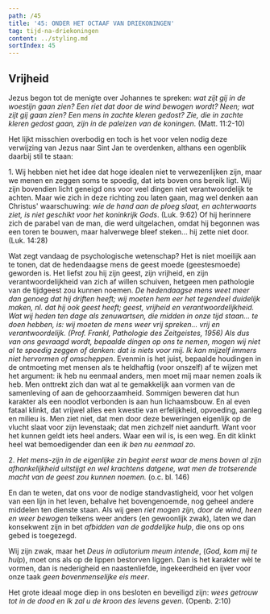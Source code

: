 ```yaml
---
path: /45
title: '45: ONDER HET OCTAAF VAN DRIEKONINGEN'
tag: tijd-na-driekoningen
content: ../styling.md
sortIndex: 45
---
```


## Vrijheid

Jezus begon tot de menigte over Johannes te spreken: _wat zijt gij in de woestijn gaan zien? Een riet dat door de wind bewogen wordt? Neen; wat zijt gij gaan zien? Een mens in zachte kleren gedost? Zie, die in zachte kleren gedost gaan, zijn in de paleizen van de koningen._ (Matt. 11:2-10)

Het lijkt misschien overbodig en toch is het voor velen nodig deze verwijzing van Jezus naar Sint Jan te overdenken, althans een ogenblik daarbij stil te staan:

1\. Wij hebben niet het idee dat hoge idealen niet te verwezenlijken zijn, maar we menen en zeggen soms te spoedig, dat iets boven ons bereik ligt. Wij zijn bovendien licht geneigd ons voor veel dingen niet verantwoordelijk te achten. Maar wie zich in deze richting zou laten gaan, mag wel denken aan Christus' waarschuwing: _wie de hand aan de ploeg slaat, en achterwaarts ziet, is niet geschikt voor het koninkrijk Gods_. (Luk. 9:62) Of hij herinnere zich de parabel van de man, die werd uitgelachen, omdat hij begonnen was een toren te bouwen, maar halverwege bleef steken... hij zette niet door. (Luk. 14:28)

Wat zegt vandaag de psychologische wetenschap? Het is niet moeilijk aan te tonen, dat de hedendaagse mens de geest moede (geestesmoede) geworden is. Het liefst zou hij zijn geest, zijn vrijheid, en zijn verantwoordelijkheid van zich af willen schuiven, hetgeen men pathologie van de tijdgeest zou kunnen noemen. _De hedendaagse mens weet meer dan genoeg dat hij driften heeft; wij moeten hem eer het tegendeel duidelijk maken, nl. dat hij ook geest heeft; geest, vrijheid en verantwoordelijkheid. Wat wij heden ten dage als zenuwartsen, die midden in onze tijd staan... te doen hebben, is: wij moeten de mens weer _vrij_ spreken... _vrij en verantwoordelijk._ (Prof. Frankl, _Pathologie des Zeitgeistes_, 1956) Als dus van ons gevraagd wordt, bepaalde dingen op ons te nemen, mogen wij niet al te spoedig zeggen of denken: _dat is niets voor mij_. Ik kan mijzelf immers niet hervormen of omscheppen_. Evenmin is het juist, bepaalde houdingen in de ontmoeting met mensen als te heldhaftig (voor onszelf) af te wijzen met het argument: ik heb nu eenmaal anders, men moet mij maar nemen zoals ik heb. Men onttrekt zich dan wat al te gemakkelijk aan vormen van de samenleving of aan de gehoorzaamheid. Sommigen beweren dat hun karakter als een noodlot verbonden is aan hun lichaamsbouw. En al even fataal klinkt, dat vrijwel alles een kwestie van erfelijkheid, opvoeding, aanleg en milieu is. Men ziet niet, dat men door deze beweringen eigenlijk op de vlucht slaat voor zijn levenstaak; dat men zichzelf niet aandurft. Want voor het kunnen geldt iets heel anders. Waar een wil is, is een weg. En dit klinkt heel wat bemoedigender dan een _ik ben nu eenmaal zo_.

2\. _Het mens-zijn in de eigenlijke zin begint eerst waar de mens boven al zijn afhankelijkheid uitstijgt en wel krachtens datgene, wat men de trotserende macht van de geest zou kunnen noemen._ (o.c. bl. 146)

En dan te weten, dat ons voor de nodige standvastigheid, voor het volgen van een lijn in het leven, behalve het bovengenoemde, nog geheel andere middelen ten dienste staan. Als wij geen _riet mogen zijn, door de wind, heen en weer bewogen_ telkens weer anders (en gewoonlijk zwak), laten we dan konsekwent zijn in bet _afbidden van de goddelijke hulp_, die ons op ons gebed is toegezegd.

Wij zijn zwak, maar het _Deus in adiutorium meum intende_, (_God, kom mij te hulp_), moet ons als op de lippen bestorven liggen. Dan is het karakter wèl te vormen, dan is nederigheid en naastenliefde, ingekeerdheid en ijver voor onze taak _geen bovenmenselijke eis meer_.

Het grote ideaal moge diep in ons besloten en beveiligd zijn: _wees getrouw tot in de dood en Ik zal u de kroon des levens geven_. (Openb. 2:10)
